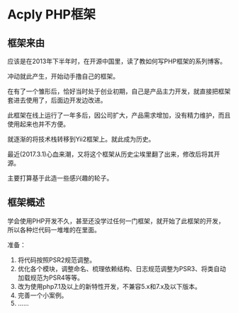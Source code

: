 Acply PHP框架
============

## 框架来由

应该是在2013年下半年时，在开源中国里，读了教如何写PHP框架的系列博客。

冲动就此产生，开始动手撸自己的框架。

在有了一个雏形后，恰好当时处于创业初期，自己是产品主力开发，就直接把框架套进去使用了，后面边开发边改进。

此框架在线上运行了一年多后，因公司扩大，产品需求增加，没有精力维护，而且使用起来也并不方便。

就逐渐的将技术栈转移到Yii2框架上。就此成为历史。

最近(2017.3.1)心血来潮，又将这个框架从历史尘埃里翻了出来，修改后将其开源。

主要打算基于此造一些感兴趣的轮子。

## 框架概述

学会使用PHP开发不久，甚至还没学过任何一门框架，就开始了此框架的开发，所以各种烂代码一堆堆的在里面。

准备：

1. 将代码按照PSR2规范调整。
2. 优化各个模块，调整命名、梳理依赖结构、日志规范调整为PSR3、将类自动加载规范为PSR4等等。
3. 改为使用php7.1及以上的新特性开发，不兼容5.x和7.x及以下版本。
4. 完善一个小案例。
5. ……